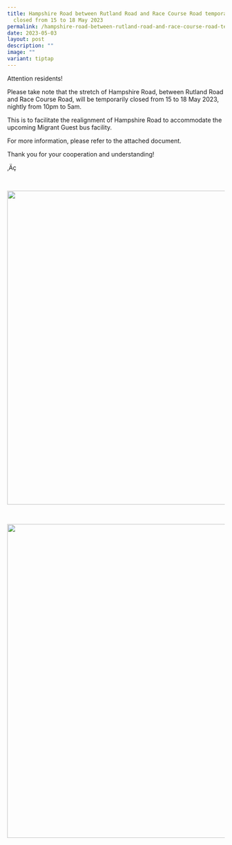 ```yaml
---
title: Hampshire Road between Rutland Road and Race Course Road temporarily
  closed from 15 to 18 May 2023
permalink: /hampshire-road-between-rutland-road-and-race-course-road-temporarily-closed-from-15-to-18-may-2023/
date: 2023-05-03
layout: post
description: ""
image: ""
variant: tiptap
---
```

<p>Attention residents!</p>
<p>Please take note that the stretch of Hampshire Road, between Rutland Road
and Race Course Road, will be temporarily closed from 15 to 18 May 2023,
nightly from 10pm to 5am.</p>
<p>This is to facilitate the realignment of Hampshire Road to accommodate
the upcoming Migrant Guest bus facility.</p>
<p>For more information, please refer to the attached document.</p>
<p>Thank you for your cooperation and understanding!</p>
<p>‚Äç</p>
<p>
<br>
</p>
<div class="isomer-image-wrapper">
<img style="width: 725px; color: rgb(0, 0, 0); font-family: system-ui, -apple-system, &quot;system-ui&quot;, &quot;Segoe UI&quot;, Roboto, Oxygen, Ubuntu, Cantarell, &quot;Open Sans&quot;, &quot;Helvetica Neue&quot;, sans-serif; font-size: medium; font-style: normal; font-variant-ligatures: normal; font-variant-caps: normal; font-weight: 400; letter-spacing: normal; orphans: 2; text-align: start; text-indent: 0px; text-transform: none; widows: 2; word-spacing: 0px; -webkit-text-stroke-width: 0px; white-space: normal; text-decoration-thickness: initial; text-decoration-style: initial; text-decoration-color: initial;" height="auto" width="100%" src="https://moca.sgp1.cdn.digitaloceanspaces.com/Upgrade%20%26%20Plans/64533e605be8dad773db03d4_LTA%25202.webp">
</div>
<p>
<br>
</p>
<div class="isomer-image-wrapper">
<img style="width: 725px; color: rgb(0, 0, 0); font-family: system-ui, -apple-system, &quot;system-ui&quot;, &quot;Segoe UI&quot;, Roboto, Oxygen, Ubuntu, Cantarell, &quot;Open Sans&quot;, &quot;Helvetica Neue&quot;, sans-serif; font-size: medium; font-style: normal; font-variant-ligatures: normal; font-variant-caps: normal; font-weight: 400; letter-spacing: normal; orphans: 2; text-align: start; text-indent: 0px; text-transform: none; widows: 2; word-spacing: 0px; -webkit-text-stroke-width: 0px; white-space: normal; text-decoration-thickness: initial; text-decoration-style: initial; text-decoration-color: initial;" height="auto" width="100%" src="https://moca.sgp1.cdn.digitaloceanspaces.com/Upgrade%20%26%20Plans/64533e685be8da69c5db0445_LTA%25201.webp">
</div>
<p></p>